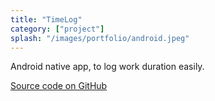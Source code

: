 ```yaml
---
title: "TimeLog"
category: ["project"]
splash: "/images/portfolio/android.jpeg"
---
```


Android native app, to log work duration easily.

<i class="fab fa-github"></i> [Source code on GitHub](https://github.com/leneurone/TimeLog)